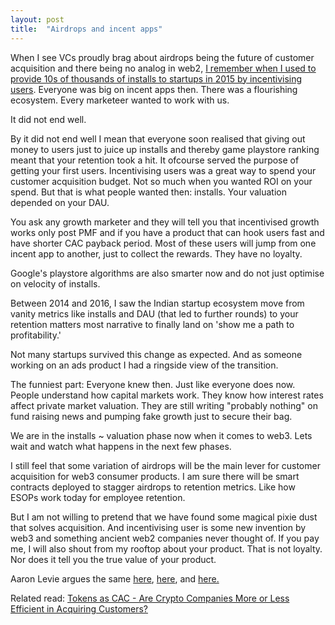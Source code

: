 ```yaml
---
layout: post
title:  "Airdrops and incent apps"
---
```


When I see VCs proudly brag about airdrops being the future of customer acquisition and there being no analog in web2, [I remember when I used to provide 10s of thousands of installs to startups in 2015 by incentivising users](https://www.linkedin.com/pulse/how-we-scaled-cashboss-500k-downloads-5-months-manas-j-saloi/). Everyone was big on incent apps then. There was a flourishing ecosystem. Every marketeer wanted to work with us.

It did not end well.

By it did not end well I mean that everyone soon realised that giving out money to users just to juice up installs and thereby game playstore ranking meant that your retention took a hit. It ofcourse served the purpose of getting your first users. Incentivising users was a great way to spend your customer acquisition budget. Not so much when you wanted ROI on your spend. But that is what people wanted then: installs. Your valuation depended on your DAU.

You ask any growth marketer and they will tell you that incentivised growth works only post PMF and if you have a product that can hook users fast and have shorter CAC payback period. Most of these users will jump from one incent app to another, just to collect the rewards. They have no loyalty.

Google's playstore algorithms are also smarter now and do not just optimise on velocity of installs.

Between 2014 and 2016, I saw the Indian startup ecosystem move from vanity metrics like installs and DAU (that led to further rounds) to your retention matters most narrative to finally land on 'show me a path to profitability.'

Not many startups survived this change as expected. And as someone working on an ads product I had a ringside view of the transition.

The funniest part: Everyone knew then. Just like everyone does now. People understand how capital markets work. They know how interest rates affect private market valuation. They are still writing "probably nothing" on fund raising news and pumping fake growth just to secure their bag.

We are in the installs ~ valuation phase now when it comes to web3. Lets wait and watch what happens in the next few phases.

I still feel that some variation of airdrops will be the main lever for customer acquisition for web3 consumer products. I am sure there will be smart contracts deployed to stagger airdrops to retention metrics. Like how ESOPs work today for employee retention.

But I am not willing to pretend that we have found some magical pixie dust that solves acquisition. And incentivising user is some new invention by web3 and something ancient web2 companies never thought of. If you pay me, I will also shout from my rooftop about your product. That is not loyalty. Nor does it tell you the true value of your product.

Aaron Levie argues the same [here](https://twitter.com/levie/status/1475029925539180545?s=20), [here](https://twitter.com/coryklippsten/status/1474412906481553411?s=20), and [here.](https://twitter.com/levie/status/1474157888801153024?s=20)

Related read: [Tokens as CAC - Are Crypto Companies More or Less Efficient in Acquiring Customers?](https://tomtunguz.com/tokens-as-cac/)
